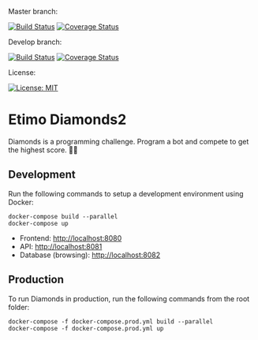 Master branch:

[![Build Status](https://travis-ci.com/Etimo/diamonds2.svg?branch=master)](https://travis-ci.com/Etimo/diamonds2)
[![Coverage Status](https://coveralls.io/repos/github/Etimo/diamonds2/badge.svg?branch=master)](https://coveralls.io/github/Etimo/diamonds2?branch=master)

Develop branch:

[![Build Status](https://travis-ci.com/Etimo/diamonds2.svg?branch=develop)](https://travis-ci.com/Etimo/diamonds2)
[![Coverage Status](https://coveralls.io/repos/github/Etimo/diamonds2/badge.svg?branch=develop)](https://coveralls.io/github/Etimo/diamonds2?branch=develop)

License:

[![License: MIT](https://img.shields.io/badge/License-MIT-yellow.svg)](https://opensource.org/licenses/MIT)

# Etimo Diamonds2

Diamonds is a programming challenge. Program a bot and compete to get the highest score. 🤖🔷

## Development

Run the following commands to setup a development environment using Docker:

```
docker-compose build --parallel
docker-compose up
```

* Frontend: [http://localhost:8080](http://localhost:8080)
* API: [http://localhost:8081](http://localhost:8081)
* Database (browsing): [http://localhost:8082](http://localhost:8082/?pgsql=database&username=postgres&db=postgres)

## Production

To run Diamonds in production, run the following commands from the root folder:

```
docker-compose -f docker-compose.prod.yml build --parallel
docker-compose -f docker-compose.prod.yml up
```
